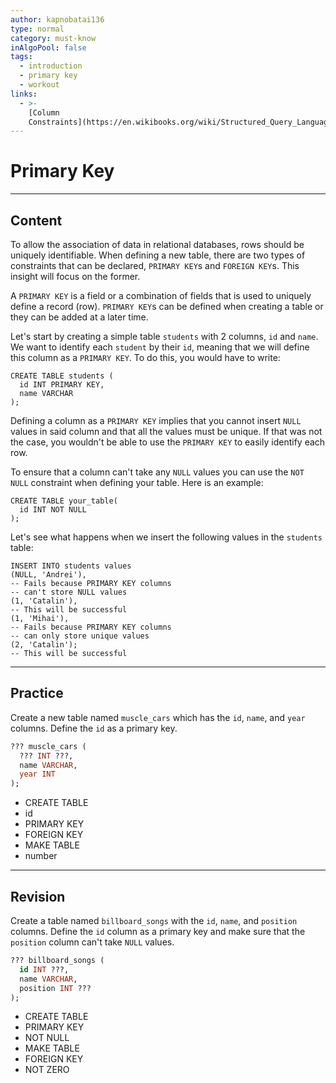 ```yaml
---
author: kapnobatai136
type: normal
category: must-know
inAlgoPool: false
tags:
  - introduction
  - primary key
  - workout
links:
  - >-
    [Column
    Constraints](https://en.wikibooks.org/wiki/Structured_Query_Language/Create_Table#Column_Constraint){website}
---
```


# Primary Key


---

## Content

To allow the association of data in relational databases, rows should be uniquely identifiable. When defining a new table, there are two types of constraints that can be declared, `PRIMARY KEY`s and `FOREIGN KEY`s. This insight will focus on the former. 

A `PRIMARY KEY` is a field or a combination of fields that is used to uniquely define a record (row). `PRIMARY KEY`s can be defined when creating a table or they can be added at a later time.

Let's start by creating a simple table `students` with 2 columns, `id` and `name`. We want to identify each `student` by their `id`, meaning that we will define this column as a `PRIMARY KEY`. To do this, you would have to write:

```plain-text
CREATE TABLE students (
  id INT PRIMARY KEY,
  name VARCHAR
);
```

Defining a column as a `PRIMARY KEY` implies that you cannot insert `NULL` values in said column and that all the values must be unique. If that was not the case, you wouldn't be able to use the `PRIMARY KEY` to easily identify each row.

To ensure that a column can't take any `NULL` values you can use the `NOT NULL` constraint when defining your table. Here is an example:

```plain-text
CREATE TABLE your_table(
  id INT NOT NULL
);
```

Let's see what happens when we insert the following values in the `students` table:

```plain-text
INSERT INTO students values
(NULL, 'Andrei'), 
-- Fails because PRIMARY KEY columns
-- can't store NULL values
(1, 'Catalin'), 
-- This will be successful
(1, 'Mihai'), 
-- Fails because PRIMARY KEY columns
-- can only store unique values
(2, 'Catalin'); 
-- This will be successful
```


---

## Practice

Create a new table named `muscle_cars` which has the `id`, `name`, and `year` columns. Define the `id` as a primary key.

```sql
??? muscle_cars (
  ??? INT ???,
  name VARCHAR,
  year INT
);
```

- CREATE TABLE
- id
- PRIMARY KEY
- FOREIGN KEY
- MAKE TABLE
- number


---

## Revision

Create a table named `billboard_songs` with the `id`, `name`, and `position` columns. Define the `id` column as a primary key and make sure that the `position` column can't take `NULL` values.

```sql
??? billboard_songs (
  id INT ???,
  name VARCHAR,
  position INT ???
);
```

- CREATE TABLE
- PRIMARY KEY
- NOT NULL
- MAKE TABLE
- FOREIGN KEY
- NOT ZERO
